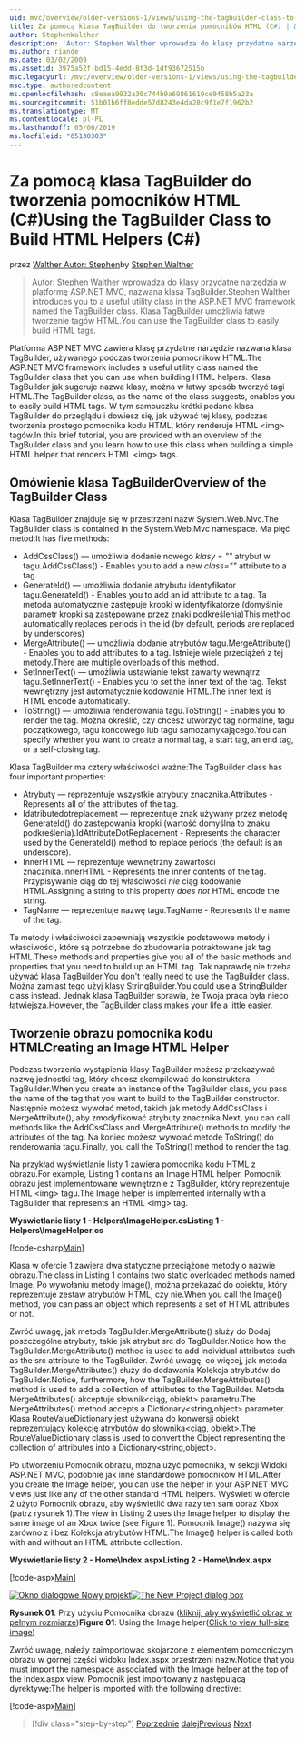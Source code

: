 ```yaml
---
uid: mvc/overview/older-versions-1/views/using-the-tagbuilder-class-to-build-html-helpers-cs
title: Za pomocą klasa TagBuilder do tworzenia pomocników HTML (C#) | Dokumentacja firmy Microsoft
author: StephenWalther
description: 'Autor: Stephen Walther wprowadza do klasy przydatne narzędzia w platformę ASP.NET MVC, nazwana klasa TagBuilder. Klasa TagBuilder do mogą używać łatwo...'
ms.author: riande
ms.date: 03/02/2009
ms.assetid: 3975a52f-bd15-4edd-8f3d-1df93672515b
msc.legacyurl: /mvc/overview/older-versions-1/views/using-the-tagbuilder-class-to-build-html-helpers-cs
msc.type: authoredcontent
ms.openlocfilehash: c8eaea9932a30c744b9a69861619ce9458b5a23a
ms.sourcegitcommit: 51b01b6ff8edde57d8243e4da28c9f1e7f1962b2
ms.translationtype: MT
ms.contentlocale: pl-PL
ms.lasthandoff: 05/06/2019
ms.locfileid: "65130303"
---
```

# <a name="using-the-tagbuilder-class-to-build-html-helpers-c"></a><span data-ttu-id="0ee48-104">Za pomocą klasa TagBuilder do tworzenia pomocników HTML (C#)</span><span class="sxs-lookup"><span data-stu-id="0ee48-104">Using the TagBuilder Class to Build HTML Helpers (C#)</span></span>

<span data-ttu-id="0ee48-105">przez [Walther Autor: Stephen](https://github.com/StephenWalther)</span><span class="sxs-lookup"><span data-stu-id="0ee48-105">by [Stephen Walther](https://github.com/StephenWalther)</span></span>

> <span data-ttu-id="0ee48-106">Autor: Stephen Walther wprowadza do klasy przydatne narzędzia w platformę ASP.NET MVC, nazwana klasa TagBuilder.</span><span class="sxs-lookup"><span data-stu-id="0ee48-106">Stephen Walther introduces you to a useful utility class in the ASP.NET MVC framework named the TagBuilder class.</span></span> <span data-ttu-id="0ee48-107">Klasa TagBuilder umożliwia łatwe tworzenie tagów HTML.</span><span class="sxs-lookup"><span data-stu-id="0ee48-107">You can use the TagBuilder class to easily build HTML tags.</span></span>

<span data-ttu-id="0ee48-108">Platforma ASP.NET MVC zawiera klasę przydatne narzędzie nazwana klasa TagBuilder, używanego podczas tworzenia pomocników HTML.</span><span class="sxs-lookup"><span data-stu-id="0ee48-108">The ASP.NET MVC framework includes a useful utility class named the TagBuilder class that you can use when building HTML helpers.</span></span> <span data-ttu-id="0ee48-109">Klasa TagBuilder jak sugeruje nazwa klasy, można w łatwy sposób tworzyć tagi HTML.</span><span class="sxs-lookup"><span data-stu-id="0ee48-109">The TagBuilder class, as the name of the class suggests, enables you to easily build HTML tags.</span></span> <span data-ttu-id="0ee48-110">W tym samouczku krótki podano klasa TagBuilder do przeglądu i dowiesz się, jak używać tej klasy, podczas tworzenia prostego pomocnika kodu HTML, który renderuje HTML &lt;img&gt; tagów.</span><span class="sxs-lookup"><span data-stu-id="0ee48-110">In this brief tutorial, you are provided with an overview of the TagBuilder class and you learn how to use this class when building a simple HTML helper that renders HTML &lt;img&gt; tags.</span></span>

## <a name="overview-of-the-tagbuilder-class"></a><span data-ttu-id="0ee48-111">Omówienie klasa TagBuilder</span><span class="sxs-lookup"><span data-stu-id="0ee48-111">Overview of the TagBuilder Class</span></span>

<span data-ttu-id="0ee48-112">Klasa TagBuilder znajduje się w przestrzeni nazw System.Web.Mvc.</span><span class="sxs-lookup"><span data-stu-id="0ee48-112">The TagBuilder class is contained in the System.Web.Mvc namespace.</span></span> <span data-ttu-id="0ee48-113">Ma pięć metod:</span><span class="sxs-lookup"><span data-stu-id="0ee48-113">It has five methods:</span></span>

- <span data-ttu-id="0ee48-114">AddCssClass() — umożliwia dodanie nowego *klasy = ""* atrybut w tagu.</span><span class="sxs-lookup"><span data-stu-id="0ee48-114">AddCssClass() - Enables you to add a new *class=""* attribute to a tag.</span></span>
- <span data-ttu-id="0ee48-115">GenerateId() — umożliwia dodanie atrybutu identyfikator tagu.</span><span class="sxs-lookup"><span data-stu-id="0ee48-115">GenerateId() - Enables you to add an id attribute to a tag.</span></span> <span data-ttu-id="0ee48-116">Ta metoda automatycznie zastępuje kropki w identyfikatorze (domyślnie parametr kropki są zastępowane przez znaki podkreślenia)</span><span class="sxs-lookup"><span data-stu-id="0ee48-116">This method automatically replaces periods in the id (by default, periods are replaced by underscores)</span></span>
- <span data-ttu-id="0ee48-117">MergeAttribute() — umożliwia dodanie atrybutów tagu.</span><span class="sxs-lookup"><span data-stu-id="0ee48-117">MergeAttribute() - Enables you to add attributes to a tag.</span></span> <span data-ttu-id="0ee48-118">Istnieje wiele przeciążeń z tej metody.</span><span class="sxs-lookup"><span data-stu-id="0ee48-118">There are multiple overloads of this method.</span></span>
- <span data-ttu-id="0ee48-119">SetInnerText() — umożliwia ustawianie tekst zawarty wewnątrz tagu.</span><span class="sxs-lookup"><span data-stu-id="0ee48-119">SetInnerText() - Enables you to set the inner text of the tag.</span></span> <span data-ttu-id="0ee48-120">Tekst wewnętrzny jest automatycznie kodowanie HTML.</span><span class="sxs-lookup"><span data-stu-id="0ee48-120">The inner text is HTML encode automatically.</span></span>
- <span data-ttu-id="0ee48-121">ToString() — umożliwia renderowania tagu.</span><span class="sxs-lookup"><span data-stu-id="0ee48-121">ToString() - Enables you to render the tag.</span></span> <span data-ttu-id="0ee48-122">Można określić, czy chcesz utworzyć tag normalne, tagu początkowego, tagu końcowego lub tagu samozamykającego.</span><span class="sxs-lookup"><span data-stu-id="0ee48-122">You can specify whether you want to create a normal tag, a start tag, an end tag, or a self-closing tag.</span></span>

<span data-ttu-id="0ee48-123">Klasa TagBuilder ma cztery właściwości ważne:</span><span class="sxs-lookup"><span data-stu-id="0ee48-123">The TagBuilder class has four important properties:</span></span>

- <span data-ttu-id="0ee48-124">Atrybuty — reprezentuje wszystkie atrybuty znacznika.</span><span class="sxs-lookup"><span data-stu-id="0ee48-124">Attributes - Represents all of the attributes of the tag.</span></span>
- <span data-ttu-id="0ee48-125">Idatributedotreplacement — reprezentuje znak używany przez metodę GenerateId() do zastępowania kropki (wartość domyślna to znaku podkreślenia).</span><span class="sxs-lookup"><span data-stu-id="0ee48-125">IdAttributeDotReplacement - Represents the character used by the GenerateId() method to replace periods (the default is an underscore).</span></span>
- <span data-ttu-id="0ee48-126">InnerHTML — reprezentuje wewnętrzny zawartości znacznika.</span><span class="sxs-lookup"><span data-stu-id="0ee48-126">InnerHTML - Represents the inner contents of the tag.</span></span> <span data-ttu-id="0ee48-127">Przypisywanie ciąg do tej właściwości *nie* ciąg kodowanie HTML.</span><span class="sxs-lookup"><span data-stu-id="0ee48-127">Assigning a string to this property *does not* HTML encode the string.</span></span>
- <span data-ttu-id="0ee48-128">TagName — reprezentuje nazwę tagu.</span><span class="sxs-lookup"><span data-stu-id="0ee48-128">TagName - Represents the name of the tag.</span></span>

<span data-ttu-id="0ee48-129">Te metody i właściwości zapewniają wszystkie podstawowe metody i właściwości, które są potrzebne do zbudowania potraktowane jak tag HTML.</span><span class="sxs-lookup"><span data-stu-id="0ee48-129">These methods and properties give you all of the basic methods and properties that you need to build up an HTML tag.</span></span> <span data-ttu-id="0ee48-130">Tak naprawdę nie trzeba używać klasa TagBuilder.</span><span class="sxs-lookup"><span data-stu-id="0ee48-130">You don't really need to use the TagBuilder class.</span></span> <span data-ttu-id="0ee48-131">Można zamiast tego użyj klasy StringBuilder.</span><span class="sxs-lookup"><span data-stu-id="0ee48-131">You could use a StringBuilder class instead.</span></span> <span data-ttu-id="0ee48-132">Jednak klasa TagBuilder sprawia, że Twoja praca była nieco łatwiejsza.</span><span class="sxs-lookup"><span data-stu-id="0ee48-132">However, the TagBuilder class makes your life a little easier.</span></span>

## <a name="creating-an-image-html-helper"></a><span data-ttu-id="0ee48-133">Tworzenie obrazu pomocnika kodu HTML</span><span class="sxs-lookup"><span data-stu-id="0ee48-133">Creating an Image HTML Helper</span></span>

<span data-ttu-id="0ee48-134">Podczas tworzenia wystąpienia klasy TagBuilder możesz przekazywać nazwę jednostki tag, który chcesz skompilować do konstruktora TagBuilder.</span><span class="sxs-lookup"><span data-stu-id="0ee48-134">When you create an instance of the TagBuilder class, you pass the name of the tag that you want to build to the TagBuilder constructor.</span></span> <span data-ttu-id="0ee48-135">Następnie możesz wywołać metod, takich jak metody AddCssClass i MergeAttribute(), aby zmodyfikować atrybuty znacznika.</span><span class="sxs-lookup"><span data-stu-id="0ee48-135">Next, you can call methods like the AddCssClass and MergeAttribute() methods to modify the attributes of the tag.</span></span> <span data-ttu-id="0ee48-136">Na koniec możesz wywołać metodę ToString() do renderowania tagu.</span><span class="sxs-lookup"><span data-stu-id="0ee48-136">Finally, you call the ToString() method to render the tag.</span></span>

<span data-ttu-id="0ee48-137">Na przykład wyświetlanie listy 1 zawiera pomocnika kodu HTML z obrazu.</span><span class="sxs-lookup"><span data-stu-id="0ee48-137">For example, Listing 1 contains an Image HTML helper.</span></span> <span data-ttu-id="0ee48-138">Pomocnik obrazu jest implementowane wewnętrznie z TagBuilder, który reprezentuje HTML &lt;img&gt; tagu.</span><span class="sxs-lookup"><span data-stu-id="0ee48-138">The Image helper is implemented internally with a TagBuilder that represents an HTML &lt;img&gt; tag.</span></span>

<span data-ttu-id="0ee48-139">**Wyświetlanie listy 1 - Helpers\ImageHelper.cs**</span><span class="sxs-lookup"><span data-stu-id="0ee48-139">**Listing 1 - Helpers\ImageHelper.cs**</span></span>

[!code-csharp[Main](using-the-tagbuilder-class-to-build-html-helpers-cs/samples/sample1.cs)]

<span data-ttu-id="0ee48-140">Klasa w ofercie 1 zawiera dwa statyczne przeciążone metody o nazwie obrazu.</span><span class="sxs-lookup"><span data-stu-id="0ee48-140">The class in Listing 1 contains two static overloaded methods named Image.</span></span> <span data-ttu-id="0ee48-141">Po wywołaniu metody Image(), można przekazać do obiektu, który reprezentuje zestaw atrybutów HTML, czy nie.</span><span class="sxs-lookup"><span data-stu-id="0ee48-141">When you call the Image() method, you can pass an object which represents a set of HTML attributes or not.</span></span>

<span data-ttu-id="0ee48-142">Zwróć uwagę, jak metoda TagBuilder.MergeAttribute() służy do Dodaj poszczególne atrybuty, takie jak atrybut src do TagBuilder.</span><span class="sxs-lookup"><span data-stu-id="0ee48-142">Notice how the TagBuilder.MergeAttribute() method is used to add individual attributes such as the src attribute to the TagBuilder.</span></span> <span data-ttu-id="0ee48-143">Zwróć uwagę, co więcej, jak metoda TagBuilder.MergeAttributes() służy do dodawania Kolekcja atrybutów do TagBuilder.</span><span class="sxs-lookup"><span data-stu-id="0ee48-143">Notice, furthermore, how the TagBuilder.MergeAttributes() method is used to add a collection of attributes to the TagBuilder.</span></span> <span data-ttu-id="0ee48-144">Metoda MergeAttributes() akceptuje słownik&lt;ciąg, obiekt&gt; parametru.</span><span class="sxs-lookup"><span data-stu-id="0ee48-144">The MergeAttributes() method accepts a Dictionary&lt;string,object&gt; parameter.</span></span> <span data-ttu-id="0ee48-145">Klasa RouteValueDictionary jest używana do konwersji obiekt reprezentujący kolekcję atrybutów do słownika&lt;ciąg, obiekt&gt;.</span><span class="sxs-lookup"><span data-stu-id="0ee48-145">The RouteValueDictionary class is used to convert the Object representing the collection of attributes into a Dictionary&lt;string,object&gt;.</span></span>

<span data-ttu-id="0ee48-146">Po utworzeniu Pomocnik obrazu, można użyć pomocnika, w sekcji Widoki ASP.NET MVC, podobnie jak inne standardowe pomocników HTML.</span><span class="sxs-lookup"><span data-stu-id="0ee48-146">After you create the Image helper, you can use the helper in your ASP.NET MVC views just like any of the other standard HTML helpers.</span></span> <span data-ttu-id="0ee48-147">Wyświetl w ofercie 2 użyto Pomocnik obrazu, aby wyświetlić dwa razy ten sam obraz Xbox (patrz rysunek 1).</span><span class="sxs-lookup"><span data-stu-id="0ee48-147">The view in Listing 2 uses the Image helper to display the same image of an Xbox twice (see Figure 1).</span></span> <span data-ttu-id="0ee48-148">Pomocnik Image() nazywa się zarówno z i bez Kolekcja atrybutów HTML.</span><span class="sxs-lookup"><span data-stu-id="0ee48-148">The Image() helper is called both with and without an HTML attribute collection.</span></span>

<span data-ttu-id="0ee48-149">**Wyświetlanie listy 2 - Home\Index.aspx**</span><span class="sxs-lookup"><span data-stu-id="0ee48-149">**Listing 2 - Home\Index.aspx**</span></span>

[!code-aspx[Main](using-the-tagbuilder-class-to-build-html-helpers-cs/samples/sample2.aspx)]

<span data-ttu-id="0ee48-150">[![Okno dialogowe Nowy projekt](using-the-tagbuilder-class-to-build-html-helpers-cs/_static/image1.jpg)](using-the-tagbuilder-class-to-build-html-helpers-cs/_static/image1.png)</span><span class="sxs-lookup"><span data-stu-id="0ee48-150">[![The New Project dialog box](using-the-tagbuilder-class-to-build-html-helpers-cs/_static/image1.jpg)](using-the-tagbuilder-class-to-build-html-helpers-cs/_static/image1.png)</span></span>

<span data-ttu-id="0ee48-151">**Rysunek 01**: Przy użyciu Pomocnika obrazu ([kliknij, aby wyświetlić obraz w pełnym rozmiarze](using-the-tagbuilder-class-to-build-html-helpers-cs/_static/image2.png))</span><span class="sxs-lookup"><span data-stu-id="0ee48-151">**Figure 01**: Using the Image helper([Click to view full-size image](using-the-tagbuilder-class-to-build-html-helpers-cs/_static/image2.png))</span></span>

<span data-ttu-id="0ee48-152">Zwróć uwagę, należy zaimportować skojarzone z elementem pomocniczym obrazu w górnej części widoku Index.aspx przestrzeni nazw.</span><span class="sxs-lookup"><span data-stu-id="0ee48-152">Notice that you must import the namespace associated with the Image helper at the top of the Index.aspx view.</span></span> <span data-ttu-id="0ee48-153">Pomocnik jest importowany z następującą dyrektywę:</span><span class="sxs-lookup"><span data-stu-id="0ee48-153">The helper is imported with the following directive:</span></span>

[!code-aspx[Main](using-the-tagbuilder-class-to-build-html-helpers-cs/samples/sample3.aspx)]

> [!div class="step-by-step"]
> <span data-ttu-id="0ee48-154">[Poprzednie](creating-custom-html-helpers-cs.md)
> [dalej](creating-page-layouts-with-view-master-pages-cs.md)</span><span class="sxs-lookup"><span data-stu-id="0ee48-154">[Previous](creating-custom-html-helpers-cs.md)
[Next](creating-page-layouts-with-view-master-pages-cs.md)</span></span>
